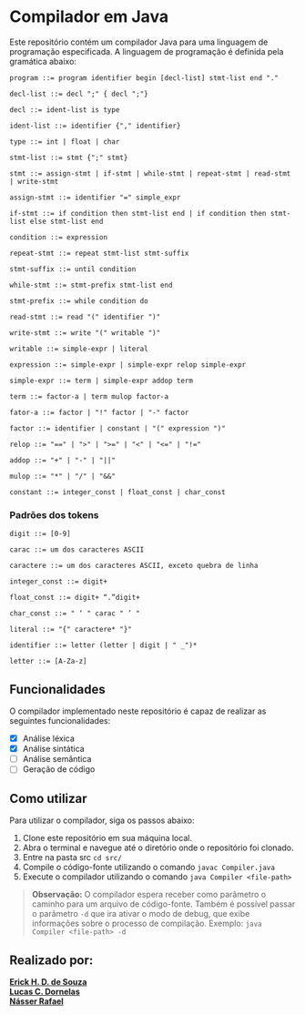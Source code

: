 # Compilador em Java

Este repositório contém um compilador Java para uma linguagem de programação especificada. A linguagem de programação é definida pela gramática abaixo:

```
program ::= program identifier begin [decl-list] stmt-list end "."

decl-list ::= decl ";" { decl ";"}

decl ::= ident-list is type

ident-list ::= identifier {"," identifier}

type ::= int | float | char

stmt-list ::= stmt {";" stmt}

stmt ::= assign-stmt | if-stmt | while-stmt | repeat-stmt | read-stmt | write-stmt

assign-stmt ::= identifier "=" simple_expr

if-stmt ::= if condition then stmt-list end | if condition then stmt-list else stmt-list end

condition ::= expression

repeat-stmt ::= repeat stmt-list stmt-suffix

stmt-suffix ::= until condition

while-stmt ::= stmt-prefix stmt-list end

stmt-prefix ::= while condition do

read-stmt ::= read "(" identifier ")"

write-stmt ::= write "(" writable ")"

writable ::= simple-expr | literal

expression ::= simple-expr | simple-expr relop simple-expr

simple-expr ::= term | simple-expr addop term

term ::= factor-a | term mulop factor-a

fator-a ::= factor | "!" factor | "-" factor

factor ::= identifier | constant | "(" expression ")"

relop ::= "==" | ">" | ">=" | "<" | "<=" | "!="

addop ::= "+" | "-" | "||"

mulop ::= "*" | "/" | "&&"

constant ::= integer_const | float_const | char_const
```

### Padrões dos tokens

```
digit ::= [0-9]

carac ::= um dos caracteres ASCII

caractere ::= um dos caracteres ASCII, exceto quebra de linha

integer_const ::= digit+

float_const ::= digit+ “.”digit+

char_const ::= " ‘ " carac " ’ "

literal ::= "{" caractere* "}"

identifier ::= letter (letter | digit | " _")*

letter ::= [A-Za-z]
```

## Funcionalidades

O compilador implementado neste repositório é capaz de realizar as seguintes funcionalidades:

- [x] Análise léxica
- [x] Análise sintática
- [ ] Análise semântica
- [ ] Geração de código

## Como utilizar

Para utilizar o compilador, siga os passos abaixo:

1. Clone este repositório em sua máquina local.
2. Abra o terminal e navegue até o diretório onde o repositório foi clonado.
3. Entre na pasta src `cd src/`
4. Compile o código-fonte utilizando o comando `javac Compiler.java `
5. Execute o compilador utilizando o comando `java Compiler <file-path>`

> **Observação:** O compilador espera receber como parâmetro o caminho para um arquivo de código-fonte. Também é possível passar o parâmetro `-d` que ira ativar o modo de debug, que exibe informações sobre o processo de compilação. Exemplo: `java Compiler <file-path> -d`

## Realizado por:

[**Erick H. D. de Souza**](https://github.com/ErickHDdS) <br>
[**Lucas C. Dornelas**](https://github.com/lucascdornelas) <br>
[**Násser Rafael**](https://github.com/nasserrafaelfk)
